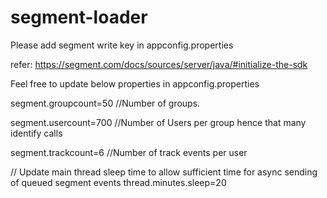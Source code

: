 # segment-loader

Please add segment write key in appconfig.properties

refer: https://segment.com/docs/sources/server/java/#initialize-the-sdk

Feel free to update below properties in appconfig.properties


segment.groupcount=50 //Number of groups.

segment.usercount=700 //Number of Users per group hence that many identify calls

segment.trackcount=6 //Number of track events per user

// Update main thread sleep time to allow sufficient time for async sending of queued segment events
thread.minutes.sleep=20
